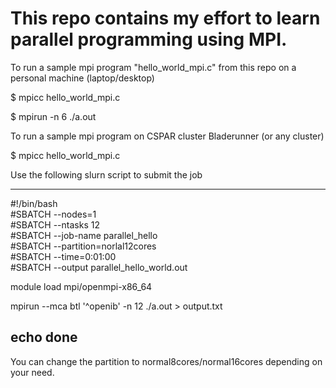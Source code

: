 # This repo contains my effort to learn parallel programming using MPI.

To run a sample mpi program "hello_world_mpi.c" from this repo on a personal machine (laptop/desktop) <br/>

$ mpicc hello_world_mpi.c <br/>

$ mpirun -n 6 ./a.out

To run a sample mpi program on CSPAR cluster Bladerunner (or any cluster) <br/>

$ mpicc hello_world_mpi.c <br/>

Use the following slurn script to submit the job <br/>

------------------------------------------------------
#!/bin/bash                                                                     
#SBATCH --nodes=1                                                               
#SBATCH --ntasks 12                                                             
#SBATCH --job-name parallel_hello                                               
#SBATCH --partition=norlal12cores                                               
#SBATCH --time=0:01:00                                                          
#SBATCH --output parallel_hello_world.out                                       

module load mpi/openmpi-x86_64

mpirun --mca btl '^openib' -n 12 ./a.out > output.txt

echo done
-----------------------------------------------------
You can change the partition to normal8cores/normal16cores depending on your need.